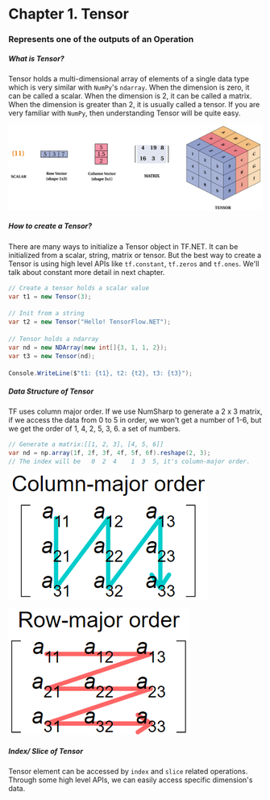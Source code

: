 # Chapter 1. Tensor

### Represents one of the outputs of an Operation



##### What is Tensor?

Tensor holds a multi-dimensional array of elements of a single data type which is very similar with `NumPy`'s `ndarray`. When the dimension is zero, it can be called a scalar. When the dimension is 2, it can be called a matrix. When the dimension is greater than 2, it is usually called a tensor. If you are very familiar with `NumPy`, then understanding Tensor will be quite easy.

<img src="_static\tensor-naming.png">

##### How to create a Tensor?

There are many ways to initialize a Tensor object in TF.NET. It can be initialized from a scalar, string, matrix or tensor. But the best way to create a Tensor is using high level APIs like `tf.constant`, `tf.zeros` and `tf.ones`. We'll talk about constant more detail in next chapter.

```csharp
// Create a tensor holds a scalar value
var t1 = new Tensor(3);

// Init from a string
var t2 = new Tensor("Hello! TensorFlow.NET");

// Tensor holds a ndarray
var nd = new NDArray(new int[]{3, 1, 1, 2});
var t3 = new Tensor(nd);

Console.WriteLine($"t1: {t1}, t2: {t2}, t3: {t3}");
```



##### Data Structure of Tensor

TF uses column major order. If we use NumSharp to generate a 2 x 3 matrix, if we access the data from 0 to 5 in order, we won't get a number of 1-6, but we get the order of 1, 4, 2, 5, 3, 6. a set of numbers.

```csharp
// Generate a matrix:[[1, 2, 3], [4, 5, 6]]
var nd = np.array(1f, 2f, 3f, 4f, 5f, 6f).reshape(2, 3);
// The index will be   0  2  4    1  3  5, it's column-major order.
```



![column-major order](_static/column-major-order.png)

![row-major order](_static/row-major-order.png)

##### Index/ Slice of Tensor

Tensor element can be accessed by `index` and `slice` related operations. Through some high level APIs, we can easily access specific dimension's data.

